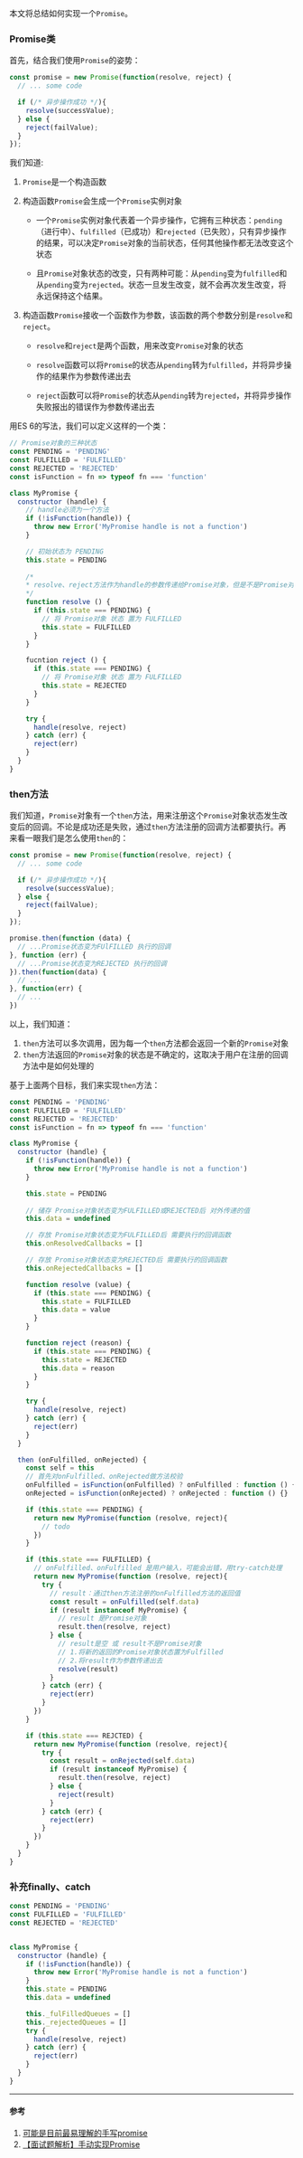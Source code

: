 本文将总结如何实现一个`Promise`。

### Promise类
首先，结合我们使用`Promise`的姿势：

```js
const promise = new Promise(function(resolve, reject) {
  // ... some code

  if (/* 异步操作成功 */){
    resolve(successValue);
  } else {
    reject(failValue);
  }
});
```

我们知道:
1. `Promise`是一个构造函数

2. 构造函数`Promise`会生成一个`Promise`实例对象
    - 一个`Promise`实例对象代表着一个异步操作，它拥有三种状态：`pending`（进行中）、`fulfilled`（已成功）和`rejected`（已失败），只有异步操作的结果，可以决定`Promise`对象的当前状态，任何其他操作都无法改变这个状态

    - 且`Promise`对象状态的改变，只有两种可能：从`pending`变为`fulfilled`和从`pending`变为`rejected`。状态一旦发生改变，就不会再次发生改变，将永远保持这个结果。

3. 构造函数`Promise`接收一个函数作为参数，该函数的两个参数分别是`resolve`和`reject`。
    - `resolve`和`reject`是两个函数，用来改变`Promise`对象的状态
    
    - `resolve`函数可以将`Promise`的状态从`pending`转为`fulfilled`，并将异步操作的结果作为参数传递出去

    - `reject`函数可以将`Promise`的状态从`pending`转为`rejected`，并将异步操作失败报出的错误作为参数传递出去

用ES 6的写法，我们可以定义这样的一个类：

```js
// Promise对象的三种状态
const PENDING = 'PENDING'
const FULFILLED = 'FULFILLED'
const REJECTED = 'REJECTED'
const isFunction = fn => typeof fn === 'function'

class MyPromise {
  constructor (handle) {
    // handle必须为一个方法
    if (!isFunction(handle)) {
      throw new Error('MyPromise handle is not a function')
    }

    // 初始状态为 PENDING
    this.state = PENDING
    
    /*
    * resolve、reject方法作为handle的参数传递给Promise对象，但是不是Promise对象的方法，因此写在constructor内部
    */
    function resolve () {
      if (this.state === PENDING) {
        // 将 Promise对象 状态 置为 FULFILLED
        this.state = FULFILLED
      }
    }

    fucntion reject () {
      if (this.state === PENDING) {
        // 将 Promise对象 状态 置为 FULFILLED
        this.state = REJECTED
      }
    }

    try {
      handle(resolve, reject)
    } catch (err) {
      reject(err)
    }
  }
}
```

### then方法
我们知道，`Promise`对象有一个`then`方法，用来注册这个`Promise`对象状态发生改变后的回调。不论是成功还是失败，通过`then`方法注册的回调方法都要执行。再来看一眼我们是怎么使用`then`的：

```js
const promise = new Promise(function(resolve, reject) {
  // ... some code

  if (/* 异步操作成功 */){
    resolve(successValue);
  } else {
    reject(failValue);
  }
});

promise.then(function (data) {
  // ...Promise状态变为FUlFILLED 执行的回调
}, function (err) {
  // ...Promise状态变为REJECTED 执行的回调
}).then(function(data) {
  // ...
}, function(err) {
  // ...
})
```

以上，我们知道：
1. `then`方法可以多次调用，因为每一个`then`方法都会返回一个新的`Promise`对象
2. `then`方法返回的`Promise`对象的状态是不确定的，这取决于用户在注册的回调方法中是如何处理的

基于上面两个目标，我们来实现`then`方法：

```js
const PENDING = 'PENDING'
const FULFILLED = 'FULFILLED'
const REJECTED = 'REJECTED'
const isFunction = fn => typeof fn === 'function'

class MyPromise {
  constructor (handle) {
    if (!isFunction(handle)) {
      throw new Error('MyPromise handle is not a function')
    }

    this.state = PENDING
    
    // 储存 Promise对象状态变为FULFILLED或REJECTED后 对外传递的值
    this.data = undefined

    // 存放 Promise对象状态变为FULFILLED后 需要执行的回调函数
    this.onResolvedCallbacks = []

    // 存放 Promise对象状态变为REJECTED后 需要执行的回调函数
    this.onRejectedCallbacks = []

    function resolve (value) {
      if (this.state === PENDING) {
        this.state = FULFILLED
        this.data = value
      }
    }

    function reject (reason) {
      if (this.state === PENDING) {
        this.state = REJECTED
        this.data = reason
      }
    }

    try {
      handle(resolve, reject)
    } catch (err) {
      reject(err)
    }
  }

  then (onFulfilled, onRejected) {
    const self = this
    // 首先对onFulfilled、onRejected做方法校验
    onFulfilled = isFunction(onFulfilled) ? onFulfilled : function () {}
    onRejected = isFunction(onRejected) ? onRejected : function () {}

    if (this.state === PENDING) {
      return new MyPromise(function (resolve, reject){
        // todo
      })
    }

    if (this.state === FULFILLED) {
      // onFulfilled、onFulfilled 是用户输入，可能会出错，用try-catch处理
      return new MyPromise(function (resolve, reject){
        try {
          // result：通过then方法注册的onFulfilled方法的返回值
          const result = onFulfilled(self.data)
          if (result instanceof MyPromise) {
            // result 是Promise对象
            result.then(resolve, reject)
          } else {
            // result是空 或 result不是Promise对象
            // 1.将新的返回的Promise对象状态置为Fulfilled
            // 2.将result作为参数传递出去
            resolve(result)
          }
        } catch (err) {
          reject(err)
        }
      })
    }

    if (this.state === REJCTED) {
      return new MyPromise(function (resolve, reject){
        try {
          const result = onRejected(self.data)
          if (result instanceof MyPromise) {
            result.then(resolve, reject)
          } else {
            reject(result)
          }
        } catch (err) {
          reject(err)
        }      
      })
    }
  }
}
```

### 补充finally、catch
```js
const PENDING = 'PENDING'
const FULFILLED = 'FULFILLED'
const REJECTED = 'REJECTED'


class MyPromise {
  constructor (handle) {
    if (!isFunction(handle)) {
      throw new Error('MyPromise handle is not a function')
    }
    this.state = PENDING
    this.data = undefined

    this._fulFilledQueues = []
    this._rejectedQueues = []
    try {
      handle(resolve, reject)
    } catch (err) {
      reject(err)
    }
  }
}
```

___
#### 参考
1. [可能是目前最易理解的手写promise](https://juejin.im/post/5dc383bdf265da4d2d1f6b23)
2. [【面试题解析】手动实现Promise](https://juejin.im/post/5e6fbf88e51d45270d532b7f)